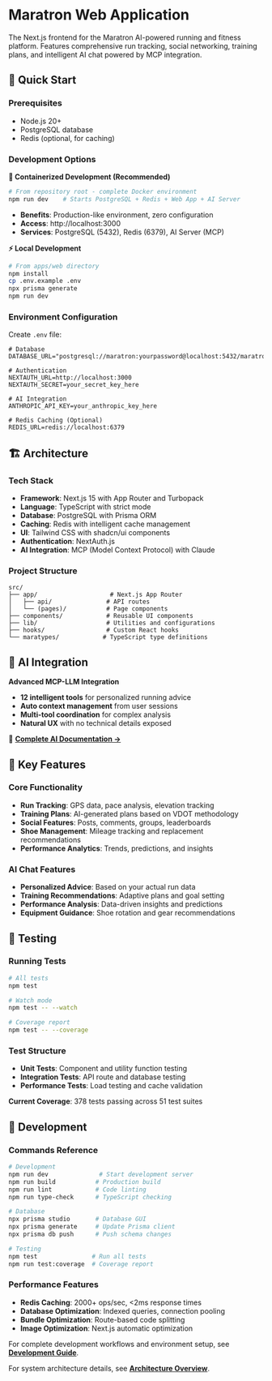 # Maratron Web Application

The Next.js frontend for the Maratron AI-powered running and fitness platform. Features comprehensive run tracking, social networking, training plans, and intelligent AI chat powered by MCP integration.

## 🚀 Quick Start

### Prerequisites
- Node.js 20+
- PostgreSQL database
- Redis (optional, for caching)

### Development Options

**🐳 Containerized Development (Recommended)**
```bash
# From repository root - complete Docker environment
npm run dev    # Starts PostgreSQL + Redis + Web App + AI Server
```
- **Benefits**: Production-like environment, zero configuration
- **Access**: http://localhost:3000
- **Services**: PostgreSQL (5432), Redis (6379), AI Server (MCP)

**⚡ Local Development**
```bash
# From apps/web directory
npm install
cp .env.example .env
npx prisma generate
npm run dev
```

### Environment Configuration

Create `.env` file:
```env
# Database
DATABASE_URL="postgresql://maratron:yourpassword@localhost:5432/maratrondb"

# Authentication  
NEXTAUTH_URL=http://localhost:3000
NEXTAUTH_SECRET=your_secret_key_here

# AI Integration
ANTHROPIC_API_KEY=your_anthropic_key_here

# Redis Caching (Optional)
REDIS_URL=redis://localhost:6379
```

## 🏗️ Architecture

### Tech Stack
- **Framework**: Next.js 15 with App Router and Turbopack
- **Language**: TypeScript with strict mode
- **Database**: PostgreSQL with Prisma ORM
- **Caching**: Redis with intelligent cache management
- **UI**: Tailwind CSS with shadcn/ui components
- **Authentication**: NextAuth.js
- **AI Integration**: MCP (Model Context Protocol) with Claude

### Project Structure
```
src/
├── app/                    # Next.js App Router
│   ├── api/               # API routes
│   └── (pages)/           # Page components
├── components/            # Reusable UI components
├── lib/                   # Utilities and configurations
├── hooks/                 # Custom React hooks
└── maratypes/            # TypeScript type definitions
```

## 🧠 AI Integration

**Advanced MCP-LLM Integration**
- **12 intelligent tools** for personalized running advice
- **Auto context management** from user sessions
- **Multi-tool coordination** for complex analysis
- **Natural UX** with no technical details exposed

📖 **[Complete AI Documentation →](../../docs/mcp-llm-integration.md)**

## 🎯 Key Features

### Core Functionality
- **Run Tracking**: GPS data, pace analysis, elevation tracking
- **Training Plans**: AI-generated plans based on VDOT methodology
- **Social Features**: Posts, comments, groups, leaderboards
- **Shoe Management**: Mileage tracking and replacement recommendations
- **Performance Analytics**: Trends, predictions, and insights

### AI Chat Features
- **Personalized Advice**: Based on your actual run data
- **Training Recommendations**: Adaptive plans and goal setting
- **Performance Analysis**: Data-driven insights and predictions
- **Equipment Guidance**: Shoe rotation and gear recommendations

## 🧪 Testing

### Running Tests
```bash
# All tests
npm test

# Watch mode
npm test -- --watch

# Coverage report
npm test -- --coverage
```

### Test Structure
- **Unit Tests**: Component and utility function testing
- **Integration Tests**: API route and database testing
- **Performance Tests**: Load testing and cache validation

**Current Coverage**: 378 tests passing across 51 test suites

## 🔧 Development

### Commands Reference
```bash
# Development
npm run dev              # Start development server
npm run build           # Production build
npm run lint            # Code linting
npm run type-check      # TypeScript checking

# Database
npx prisma studio       # Database GUI
npx prisma generate     # Update Prisma client
npx prisma db push      # Push schema changes

# Testing
npm test               # Run all tests
npm run test:coverage  # Coverage report
```

### Performance Features
- **Redis Caching**: 2000+ ops/sec, <2ms response times
- **Database Optimization**: Indexed queries, connection pooling
- **Bundle Optimization**: Route-based code splitting
- **Image Optimization**: Next.js automatic optimization

For complete development workflows and environment setup, see **[Development Guide](../../docs/development.md)**.

For system architecture details, see **[Architecture Overview](../../docs/architecture.md)**.